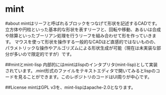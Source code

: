 mint
=====
#about
mintはリーフと呼ばれるブロックをつなげて形状を記述するCADです。
立方体や円柱といった基本的な形状を表すリーフと、回転や移動、あるいは合成や除算といったブーリアン処理を行うリーフを組み合わせて形を作っていきます。
マウスを使って形状を操作する一般的なCADほど直感的ではないものの、パラメトリックな操作やアルゴリズムによる形状生成が可能（現在は未実装な部分が多いので限定的ですが）です。

##mintとmint-lisp
内部的にはmintはlispのインタプリタ(mint-lisp)として実装されています。.mint形式のファイルをテキストエディタで開いてみるとlispのコードを見ることができます。このレポジトリのコードはUI周りが中心です。

##License
mintはGPL v3を、mint-lispはapache-2.0となります。